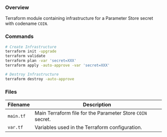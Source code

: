 ### Overview

Terraform module containing infrastructure for a Parameter Store secret with codename `COIN`.

### Commands

```bash
# Create Infrastructure
terraform init -upgrade
terraform validate
terraform plan -var 'secret=XXX'
terraform apply -auto-approve -var 'secret=XXX'

# Destroy Infrastructure
terraform destroy -auto-approve
```

### Files

| Filename            | Description                                                                           |
|---------------------|---------------------------------------------------------------------------------------|
| `main.tf`           | Main Terraform file for the Parameter Store `COIN` secret.        |
| `var.tf`            | Variables used in the Terraform configuration.                    |